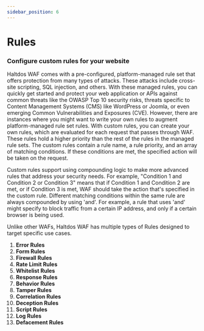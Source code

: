 ```yaml
---
sidebar_position: 6
---
```


# Rules

### Configure custom rules for your website

Haltdos WAF comes with a pre-configured, platform-managed rule set that offers protection from many types of attacks. These attacks include cross-site scripting, SQL injection, and others. With these managed rules, you can quickly get started and protect your web application or APIs against common threats like the OWASP Top 10 security risks, threats specific to Content Management Systems (CMS) like WordPress or Joomla, or even emerging Common Vulnerabilities and Exposures (CVE).
However, there are instances where you might want to write your own rules to augment platform-managed rule set rules. With custom rules, you can create your own rules, which are evaluated for each request that passes through WAF. These rules hold a higher priority than the rest of the rules in the managed rule sets. The custom rules contain a rule name, a rule priority, and an array of matching conditions. If these conditions are met, the specified action will be taken on the request.

Custom rules support using compounding logic to make more advanced rules that address your security needs. For example, "Condition 1 and Condition 2 or Condition 3" means that if Condition 1 and Condition 2 are met, or if Condition 3 is met, WAF should take the action that's specified in the custom rule. Different matching conditions within the same rule are always compounded by using 'and'. For example, a rule that uses 'and' might specify to block traffic from a certain IP address, and only if a certain browser is being used.

Unlike other WAFs, Haltdos WAF has multiple types of Rules designed to target specific use cases.

1. **Error Rules**
2. **Form Rules**
3. **Firewall Rules**
4. **Rate Limit Rules**
5. **Whitelist Rules**
6. **Response Rules**
7. **Behavior Rules**
8. **Tamper Rules**
9. **Correlation Rules**
10. **Deception Rules**
11. **Script Rules**
12. **Log Rules**
13. **Defacement Rules**

